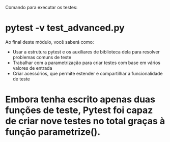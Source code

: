 Comando para executar os testes:
# pytest -v test_advanced.py

Ao final deste módulo, você saberá como:

* Usar a estrutura pytest e os auxiliares de biblioteca dela para resolver problemas comuns de teste
* Trabalhar com a parametrização para criar testes com base em vários valores de entrada
* Criar acessórios, que permite estender e compartilhar a funcionalidade de teste

# Embora tenha escrito apenas duas funções de teste, Pytest foi capaz de criar nove testes no total graças à função parametrize().